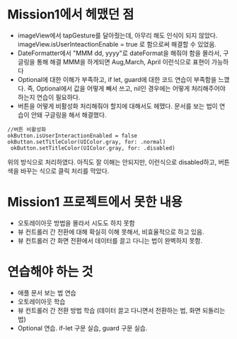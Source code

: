 # Mission1에서 헤맸던 점
- imageView에서 tapGesture를 달아줬는데, 아무리 해도 인식이 되지 않았다.
imageView.isUserInteactionEnable = true 로 함으로써 해결할 수 있었음.
- DateFormatter에서 "MMM dd, yyyy"로 dateFormat을 해줘야 함을 몰라서, 구글링을 통해 해결
MMM을 하게되면 Aug,March, April 이런식으로 표현이 가능하다
- Optional에 대한 이해가 부족하고, if let, guard에 대한 코드 연습이 부족함을 느꼈다.
즉, Optional에서 값을 어떻게 빼서 쓰고, nil인 경우에는 어떻게 처리해주어야 하는지 연습이 필요하다.
- 버튼을 어떻게 비활성화 처리해줘야 할지에 대해서도 헤맸다. 문서를 보는 법이 연습이 안돼 구글링을 해서 해결했다.
```
//버튼 비활성화
okButton.isUserInteractionEnabled = false
okButton.setTitleColor(UIColor.gray, for: .normal)
 okButton.setTitleColor(UIColor.gray, for: .disabled)
 ```
 위의 방식으로 처리하였다. 아직도 잘 이해는 안되지만, 이런식으로 disabled하고, 버튼 색을 바꾸는 식으로 클릭 처리를 막았다.

# Mission1 프로젝트에서 못한 내용
- 오토레이아웃 방법을 몰라서 시도도 하지 못함
- 뷰 컨트롤러 간 전환에 대해 확실히 이해 못해서, 비효율적으로 하고 있음.
- 뷰 컨트롤러 간 화면 전환에서 데이터를 끌고 다니는 법이 완벽하지 못함.

# 연습해야 하는 것
- 애플 문서 보는 법 연습
- 오토레이아웃 학습
- 뷰 컨트롤러 간 전환 방법 학습 (데이터 끌고 다니면서 전환하는 법, 화면 되돌리는 법)
- Optional 연습. if-let 구문 실습, guard 구문 실습.
